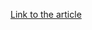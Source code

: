 [Link to the article](https://researchcenter.paloaltonetworks.com/2017/10/unit42-oilrig-group-steps-attacks-new-delivery-documents-new-injector-trojan/)
